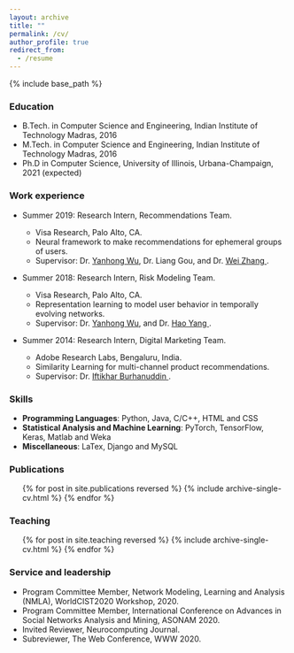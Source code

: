 ```yaml
---
layout: archive
title: ""
permalink: /cv/
author_profile: true
redirect_from:
  - /resume
---
```


{% include base_path %}

### Education

* B.Tech. in Computer Science and Engineering, Indian Institute of Technology Madras, 2016
* M.Tech. in Computer Science and Engineering, Indian Institute of Technology Madras, 2016
* Ph.D in Computer Science, University of Illinois, Urbana-Champaign, 2021 (expected)

### Work experience

* Summer 2019: Research Intern, Recommendations Team.
  * Visa Research, Palo Alto, CA.
  * Neural framework to make recommendations for ephemeral groups of users.
  * Supervisor: Dr. <a href="http://yhwu.me/">Yanhong Wu</a>, Dr. Liang Gou, and Dr. <a href="https://usa.visa.com/about-visa/visa-research/wei-zhang.html" > Wei Zhang </a>.

* Summer 2018: Research Intern, Risk Modeling Team.
  * Visa Research, Palo Alto, CA.
  * Representation learning to model user behavior in temporally evolving networks.
  * Supervisor: Dr. <a href="http://yhwu.me/">Yanhong Wu</a>, and Dr. <a href ="https://usa.visa.com/about-visa/visa-research/hao-yang.html"> Hao Yang </a>.

* Summer 2014: Research Intern, Digital Marketing Team.
  * Adobe Research Labs, Bengaluru, India.
  * Similarity Learning for multi-channel product recommendations.
  * Supervisor: Dr. <a href = "https://research.adobe.com/person/iftikhar-ahamath-burhanuddin/"> Iftikhar Burhanuddin </a>.



### Skills

* <strong> Programming Languages</strong>: Python, Java, C/C++, HTML and CSS
* <strong> Statistical Analysis and Machine Learning</strong>: PyTorch, TensorFlow, Keras, Matlab and Weka
* <strong> Miscellaneous</strong>: LaTex, Django and MySQL


### Publications

  <ul>{% for post in site.publications reversed %}
    {% include archive-single-cv.html %}
  {% endfor %}</ul>

<!-- Talks
======
  <ul>{% for post in site.talks %}
    {% include archive-single-talk-cv.html %}
  {% endfor %}</ul> -->

### Teaching

  <ul>{% for post in site.teaching reversed %}
    {% include archive-single-cv.html %}
  {% endfor %}</ul>

### Service and leadership

* Program Committee Member, Network Modeling, Learning and Analysis (NMLA), WorldCIST2020 Workshop, 2020.
* Program Committee Member, International Conference on Advances in Social Networks Analysis and Mining, ASONAM 2020.
* Invited Reviewer, Neurocomputing Journal.
* Subreviewer, The Web Conference, WWW 2020.
